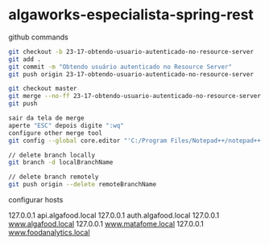 # algaworks-especialista-spring-rest

github commands

```bash
git checkout -b 23-17-obtendo-usuario-autenticado-no-resource-server
git add .
git commit -m "Obtendo usuário autenticado no Resource Server"
git push origin 23-17-obtendo-usuario-autenticado-no-resource-server

git checkout master
git merge --no-ff 23-17-obtendo-usuario-autenticado-no-resource-server
git push

sair da tela de merge
aperte "ESC" depois digite ":wq"
configure other merge tool
git config --global core.editor "'C:/Program Files/Notepad++/notepad++.exe' -multiInst -notabbar -nosession -noPlugin"

// delete branch locally
git branch -d localBranchName

// delete branch remotely
git push origin --delete remoteBranchName
```

configurar hosts

127.0.0.1       api.algafood.local
127.0.0.1       auth.algafood.local
127.0.0.1       www.algafood.local
127.0.0.1       www.matafome.local
127.0.0.1       www.foodanalytics.local